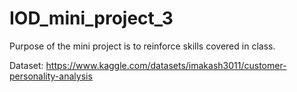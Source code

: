# IOD_mini_project_3

Purpose of the mini project is to reinforce skills covered in class. 

Dataset: https://www.kaggle.com/datasets/imakash3011/customer-personality-analysis

